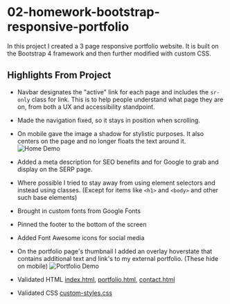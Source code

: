 # 02-homework-bootstrap-responsive-portfolio
In this project I created a 3 page responsive portfolio website. It is built on the Bootstrap 4 framework and then further modified with custom CSS. 

## Highlights From Project
* Navbar designates the "active" link for each page and includes the `sr-only` class for link. This is to help people understand what page they are on, from both a UX and accessibility standpoint. 

* Made the navigation fixed, so it stays in position when scrolling.

* On mobile gave the image a shadow for stylistic purposes. It also centers on the page and no longer floats the text around it.
![Home Demo](./assets/images/gifs/home-demo.gif)

* Added a meta description for SEO benefits and for Google to grab and display on the SERP page.

* Where possible I tried to stay away from using element selectors and instead using classes. (Except for items like `<h1>` and `<body>` and other such base elements) 

* Brought in custom fonts from Google Fonts

* Pinned the footer to the bottom of the screen

* Added Font Awesome icons for social media 

* On the portfolio page's thumbnail I added an overlay hoverstate that contains additional text and link's to my external portfolio. (These hide on mobile)
![Portfolio Demo](./assets/images/gifs/portfolio-demo.gif)

* Validated HTML [index.html](https://take.ms/NcoHI), [portfolio.html](https://take.ms/aNqTL), [contact.html](https://take.ms/Vn3Ke)

* Validated CSS [custom-styles.css](https://take.ms/6hQle)

